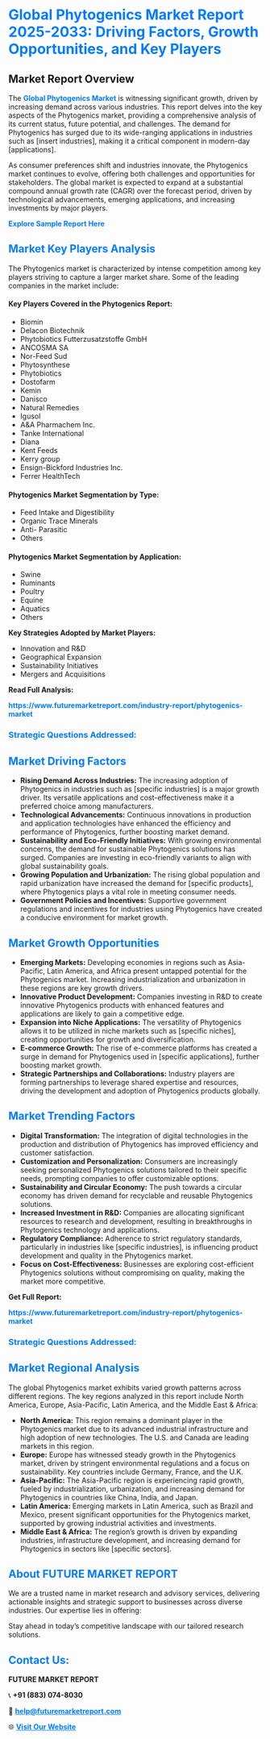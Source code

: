 <h1 style="color: #007BFF;">Global Phytogenics Market Report 2025-2033: Driving Factors, Growth Opportunities, and Key Players</h1>

<section id="overview">
<h2>Market Report Overview</h2>
<p>The <a href="https://www.futuremarketreport.com/industry-report/phytogenics-market" style="color: #007BFF; text-decoration: none;"><strong>Global Phytogenics Market</strong></a> is witnessing significant growth, driven by increasing demand across various industries. This report delves into the key aspects of the Phytogenics market, providing a comprehensive analysis of its current status, future potential, and challenges. The demand for Phytogenics has surged due to its wide-ranging applications in industries such as [insert industries], making it a critical component in modern-day [applications].</p>
<p>As consumer preferences shift and industries innovate, the Phytogenics market continues to evolve, offering both challenges and opportunities for stakeholders. The global market is expected to expand at a substantial compound annual growth rate (CAGR) over the forecast period, driven by technological advancements, emerging applications, and increasing investments by major players.</p>
</section>

<section id="overview">
<p><a href="https://www.futuremarketreport.com/request-sample/reportId=57526" style="color: #007BFF; text-decoration: none;"><strong>Explore Sample Report Here</strong></a></p>
</section>

<section id="key-players">
<h2 style="color: #007BFF;">Market Key Players Analysis</h2>
<p>The Phytogenics market is characterized by intense competition among key players striving to capture a larger market share. Some of the leading companies in the market include:</p>
<h4>Key Players Covered in the Phytogenics Report:</h4>
<ul><li>Biomin</li><li>Delacon Biotechnik</li><li>Phytobiotics Futterzusatzstoffe GmbH</li><li>ANCOSMA SA</li><li>Nor-Feed Sud</li><li>Phytosynthese</li><li>Phytobiotics</li><li>Dostofarm</li><li>Kemin</li><li>Danisco</li><li>Natural Remedies</li><li>Igusol</li><li>A&amp;A Pharmachem Inc.</li><li>Tanke International</li><li>Diana</li><li>Kent Feeds</li><li>Kerry group</li><li>Ensign-Bickford Industries Inc.</li><li>Ferrer HealthTech</li></ul>
<h4>Phytogenics Market Segmentation by Type:</h4>
<ul><li>Feed Intake and Digestibility</li><li>Organic Trace Minerals</li><li>Anti- Parasitic</li><li>Others</li></ul>

<h4>Phytogenics Market Segmentation by Application:</h4>
<ul><li>Swine</li><li>Ruminants</li><li>Poultry</li><li>Equine</li><li>Aquatics</li><li>Others</li></ul>
<p><strong>Key Strategies Adopted by Market Players:</strong></p>
<ul>
<li>Innovation and R&D</li>
<li>Geographical Expansion</li>
<li>Sustainability Initiatives</li>
<li>Mergers and Acquisitions</li>
</ul>
</section>

<section>
<p><strong>Read Full Analysis: </strong></p><a href="https://www.futuremarketreport.com/industry-report/phytogenics-market" style="color: #007BFF; text-decoration: none;"><strong>https://www.futuremarketreport.com/industry-report/phytogenics-market</strong></a>
<h3 style="color: #007BFF;">Strategic Questions Addressed:</h3>
</section>

<section id="driving-factors">
<h2 style="color: #007BFF;">Market Driving Factors</h2>
<ul>
<li><strong>Rising Demand Across Industries:</strong> The increasing adoption of Phytogenics in industries such as [specific industries] is a major growth driver. Its versatile applications and cost-effectiveness make it a preferred choice among manufacturers.</li>
<li><strong>Technological Advancements:</strong> Continuous innovations in production and application technologies have enhanced the efficiency and performance of Phytogenics, further boosting market demand.</li>
<li><strong>Sustainability and Eco-Friendly Initiatives:</strong> With growing environmental concerns, the demand for sustainable Phytogenics solutions has surged. Companies are investing in eco-friendly variants to align with global sustainability goals.</li>
<li><strong>Growing Population and Urbanization:</strong> The rising global population and rapid urbanization have increased the demand for [specific products], where Phytogenics plays a vital role in meeting consumer needs.</li>
<li><strong>Government Policies and Incentives:</strong> Supportive government regulations and incentives for industries using Phytogenics have created a conducive environment for market growth.</li>
</ul>
</section>

<section id="growth-opportunities">
<h2 style="color: #007BFF;">Market Growth Opportunities</h2>
<ul>
<li><strong>Emerging Markets:</strong> Developing economies in regions such as Asia-Pacific, Latin America, and Africa present untapped potential for the Phytogenics market. Increasing industrialization and urbanization in these regions are key growth drivers.</li>
<li><strong>Innovative Product Development:</strong> Companies investing in R&D to create innovative Phytogenics products with enhanced features and applications are likely to gain a competitive edge.</li>
<li><strong>Expansion into Niche Applications:</strong> The versatility of Phytogenics allows it to be utilized in niche markets such as [specific niches], creating opportunities for growth and diversification.</li>
<li><strong>E-commerce Growth:</strong> The rise of e-commerce platforms has created a surge in demand for Phytogenics used in [specific applications], further boosting market growth.</li>
<li><strong>Strategic Partnerships and Collaborations:</strong> Industry players are forming partnerships to leverage shared expertise and resources, driving the development and adoption of Phytogenics products globally.</li>
</ul>
</section>

<section id="trending-factors">
<h2 style="color: #007BFF;">Market Trending Factors</h2>
<ul>
<li><strong>Digital Transformation:</strong> The integration of digital technologies in the production and distribution of Phytogenics has improved efficiency and customer satisfaction.</li>
<li><strong>Customization and Personalization:</strong> Consumers are increasingly seeking personalized Phytogenics solutions tailored to their specific needs, prompting companies to offer customizable options.</li>
<li><strong>Sustainability and Circular Economy:</strong> The push towards a circular economy has driven demand for recyclable and reusable Phytogenics solutions.</li>
<li><strong>Increased Investment in R&D:</strong> Companies are allocating significant resources to research and development, resulting in breakthroughs in Phytogenics technology and applications.</li>
<li><strong>Regulatory Compliance:</strong> Adherence to strict regulatory standards, particularly in industries like [specific industries], is influencing product development and quality in the Phytogenics market.</li>
<li><strong>Focus on Cost-Effectiveness:</strong> Businesses are exploring cost-efficient Phytogenics solutions without compromising on quality, making the market more competitive.</li>
</ul>
</section>

<section>
<p><strong>Get Full Report: </strong></p><a href="https://www.futuremarketreport.com/industry-report/phytogenics-market" style="color: #007BFF; text-decoration: none;"><strong>https://www.futuremarketreport.com/industry-report/phytogenics-market</strong></a>
<h3 style="color: #007BFF;">Strategic Questions Addressed:</h3>
</section>


<section id="regional-analysis">
<h2 style="color: #007BFF;">Market Regional Analysis</h2>
<p>The global Phytogenics market exhibits varied growth patterns across different regions. The key regions analyzed in this report include North America, Europe, Asia-Pacific, Latin America, and the Middle East & Africa:</p>
<ul>
<li><strong>North America:</strong> This region remains a dominant player in the Phytogenics market due to its advanced industrial infrastructure and high adoption of new technologies. The U.S. and Canada are leading markets in this region.</li>
<li><strong>Europe:</strong> Europe has witnessed steady growth in the Phytogenics market, driven by stringent environmental regulations and a focus on sustainability. Key countries include Germany, France, and the U.K.</li>
<li><strong>Asia-Pacific:</strong> The Asia-Pacific region is experiencing rapid growth, fueled by industrialization, urbanization, and increasing demand for Phytogenics in countries like China, India, and Japan.</li>
<li><strong>Latin America:</strong> Emerging markets in Latin America, such as Brazil and Mexico, present significant opportunities for the Phytogenics market, supported by growing industrial activities and investments.</li>
<li><strong>Middle East & Africa:</strong> The region’s growth is driven by expanding industries, infrastructure development, and increasing demand for Phytogenics in sectors like [specific sectors].</li>
</ul>
</section>

<footer>
<h2 style="color: #007BFF;">About FUTURE MARKET REPORT</h2>
<p>We are a trusted name in market research and advisory services, delivering actionable insights and strategic support to businesses across diverse industries. Our expertise lies in offering:</p>

<p>Stay ahead in today’s competitive landscape with our tailored research solutions.</p>

<h2 style="color: #007BFF;">Contact Us:</h2>
<p><strong>FUTURE MARKET REPORT</strong></p>
<p>📞 <strong>+91 (883) 074-8030</strong></p>
<p>📧 <strong><a href="mailto:help@futuremarketreport.com" style="color: #007BFF;">help@futuremarketreport.com</a></strong></p>
<p>🌐 <strong><a href="https://www.futuremarketreport.com/" style="color: #007BFF;">Visit Our Website</a></strong></p>
</footer>